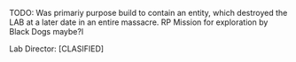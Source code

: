 TODO: Was primariy purpose build to contain an entity, which destroyed the LAB at a later date in an entire massacre. RP Mission for exploration by Black Dogs maybe?l

Lab Director: \[CLASIFIED]